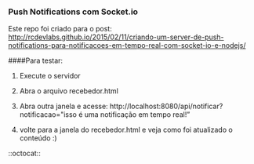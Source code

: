 ### Push Notifications com Socket.io

Este repo foi criado para o post:
http://rcdevlabs.github.io/2015/02/11/criando-um-server-de-push-notifications-para-notificacoes-em-tempo-real-com-socket-io-e-nodejs/

####Para testar:

1. Execute o servidor

2. Abra o arquivo recebedor.html

3. Abra outra janela e acesse: http://localhost:8080/api/notificar?notificacao="isso é uma notificação em tempo real!”

4. volte para a janela do recebedor.html e veja como foi atualizado o conteúdo :)

::octocat::
